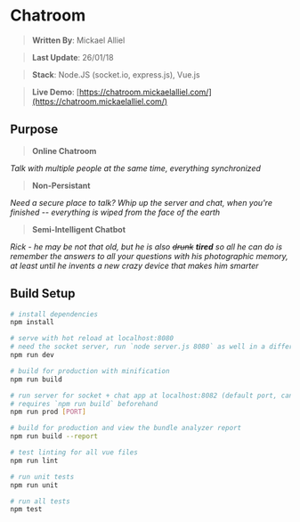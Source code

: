 # Chatroom

> **Written By**: Mickael Alliel



> **Last Update**: 26/01/18

> **Stack**: Node.JS (socket.io, express.js), Vue.js

> **Live Demo**: [https://chatroom.mickaelalliel.com/](https://chatroom.mickaelalliel.com/)

## Purpose

> **Online Chatroom**

_Talk with multiple people at the same time, everything synchronized_


> **Non-Persistant**

_Need a secure place to talk? Whip up the server and chat, when you're finished -- everything is wiped from the face of the earth_

> **Semi-Intelligent Chatbot**

_Rick - he may be not that old, but he is also ~~drunk~~ **tired** so all he can do is remember the answers to all your questions with his photographic memory, at least until he invents a new crazy device that makes him smarter_

## Build Setup

``` bash
# install dependencies
npm install

# serve with hot reload at localhost:8080
# need the socket server, run `node server.js 8080` as well in a different terminal
npm run dev

# build for production with minification
npm run build

# run server for socket + chat app at localhost:8082 (default port, can choose with argument)
# requires `npm run build` beforehand
npm run prod [PORT]

# build for production and view the bundle analyzer report
npm run build --report

# test linting for all vue files
npm run lint

# run unit tests
npm run unit

# run all tests
npm test
```
